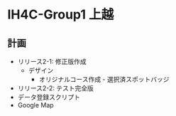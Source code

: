# IH4C-Group1 上越

## 計画

- リリース2-1: 修正版作成
  - デザイン
    - オリジナルコース作成 - 選択済スポットバッジ
- リリース2-2: テスト完全版
- データ登録スクリプト
- Google Map
